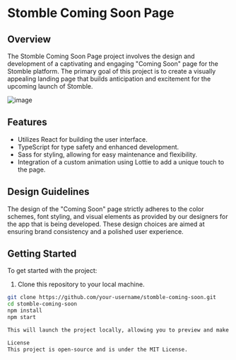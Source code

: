 # Stomble Coming Soon Page

## Overview

The Stomble Coming Soon Page project involves the design and development of a captivating and engaging "Coming Soon" page for the Stomble platform. The primary goal of this project is to create a visually appealing landing page that builds anticipation and excitement for the upcoming launch of Stomble.

![image](https://github.com/juanmaurente/coming-soon/assets/26740359/720f97a2-0a1c-4449-aeb7-707d7a4096c2)

## Features

- Utilizes React for building the user interface.
- TypeScript for type safety and enhanced development.
- Sass for styling, allowing for easy maintenance and flexibility.
- Integration of a custom animation using Lottie to add a unique touch to the page.

## Design Guidelines

The design of the "Coming Soon" page strictly adheres to the color schemes, font styling, and visual elements as provided by our designers for the app that is being developed. These design choices are aimed at ensuring brand consistency and a polished user experience. 

## Getting Started

To get started with the project:

1. Clone this repository to your local machine.

```bash
git clone https://github.com/your-username/stomble-coming-soon.git
cd stomble-coming-soon
npm install
npm start

This will launch the project locally, allowing you to preview and make further customizations.

License
This project is open-source and is under the MIT License.


